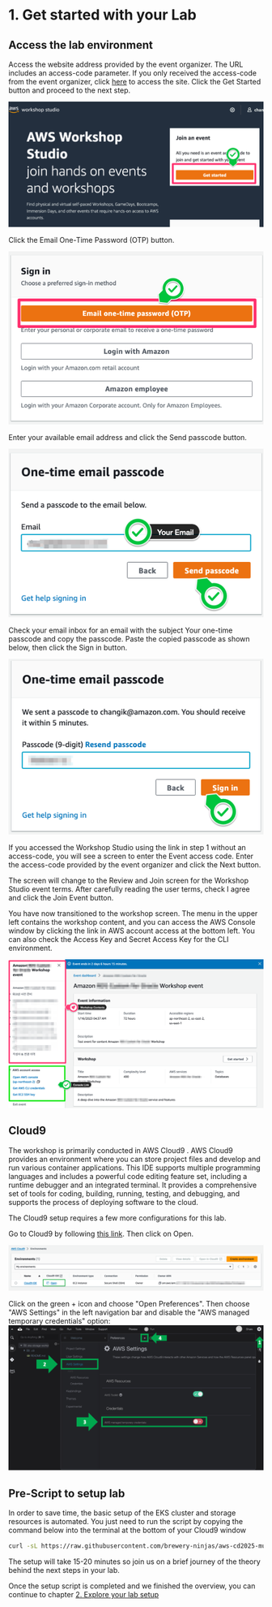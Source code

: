 # 1. Get started with your Lab

## Access the lab environment

Access the website address provided by the event organizer. The URL includes an access-code parameter. If you only received the access-code from the event organizer, click [here](https://catalog.us-east-1.prod.workshops.aws/) to access the site. Click the Get Started button and proceed to the next step.

![](images/Event_Engine_GetStarted.png)

Click the Email One-Time Password (OTP) button.

![](images/Event_Engine_OTP.png)

Enter your available email address and click the Send passcode button.

![](images/Event_Engine_New_Email.png)

Check your email inbox for an email with the subject Your one-time passcode and copy the passcode. Paste the copied passcode as shown below, then click the Sign in button.

![](images/Event_Engine_New_Passcode.png)

If you accessed the Workshop Studio using the link in step 1 without an access-code, you will see a screen to enter the Event access code. Enter the access-code provided by the event organizer and click the Next button.

The screen will change to the Review and Join screen for the Workshop Studio event terms. After carefully reading the user terms, check I agree and click the Join Event button.

You have now transitioned to the workshop screen. The menu in the upper left contains the workshop content, and you can access the AWS Console window by clicking the link in AWS account access at the bottom left. You can also check the Access Key and Secret Access Key for the CLI environment.

![](images/Event_Engine_Detail.png)

## Cloud9

The workshop is primarily conducted in AWS Cloud9 . AWS Cloud9 provides an environment where you can store project files and develop and run various container applications. This IDE supports multiple programming languages and includes a powerful code editing feature set, including a runtime debugger and an integrated terminal. It provides a comprehensive set of tools for coding, building, running, testing, and debugging, and supports the process of deploying software to the cloud.

The Cloud9 setup requires a few more configurations for this lab.

Go to Cloud9 by following [this link](https://console.aws.amazon.com/cloud9control). Then click on Open.

![](images/AWS_Cloud9.png)

Click on the green + icon and choose "Open Preferences". Then choose "AWS Settings" in the left navigation bar and disable the "AWS managed temporary credentials" option:
![](images/cloud9-temp.png)

## Pre-Script to setup lab

In order to save time, the basic setup of the EKS cluster and storage resources is automated. You just need to run the script by copying the command below into the terminal at the bottom of your Cloud9 window

```bash
curl -sL https://raw.githubusercontent.com/brewery-ninjas/aws-cd2025-munich/refs/heads/main/workshop-environment/prep_environment.sh | bash
```

The setup will take 15-20 minutes so join us on a brief journey of the theory behind the next steps in your lab.

Once the setup script is completed and we finished the overview, you can continue to chapter [2. Explore your lab setup](/labguide/explore)
